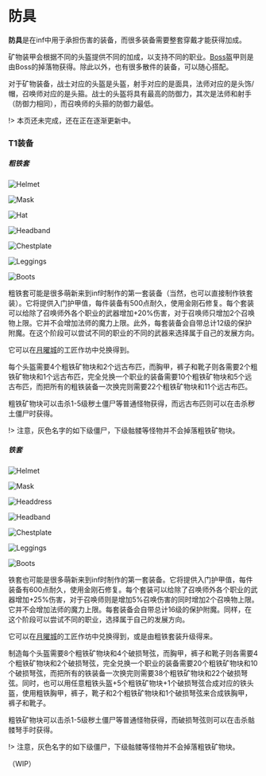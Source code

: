 # 防具

**防具**是在inf中用于承担伤害的装备，而很多装备需要整套穿戴才能获得加成。

矿物装甲会根据不同的头盔提供不同的加成，以支持不同的职业。[Boss](../inf/mobs/Boss.md)盔甲则是由Boss的掉落物获得。除此以外，也有很多散件的装备，可以随心搭配。

对于矿物装备，战士对应的头盔是头盔，射手对应的是面具，法师对应的是头饰/帽，召唤师对应的是头箍。战士的头盔将具有最高的防御力，其次是法师和射手（防御力相同），而召唤师的头箍的防御力最低。

!> 本页还未完成，还在正在逐渐更新中。


### T1装备

##### 粗铁套

![Helmet](../../assets/images/inf/items/Armors/Pig_iron_Helmet.png)

![Mask](../../assets/images/inf/items/Armors/Pig_iron_Mask.png)

![Hat](../../assets/images/inf/items/Armors/Pig_iron_Hat.png)

![Headband](../../assets/images/inf/items/Armors/Pig_iron_Headband.png)

![Chestplate](../../assets/images/inf/items/Armors/Pig_iron_Chestplate.png)

![Leggings](../../assets/images/inf/items/Armors/Pig_iron_Leggings.png)

![Boots](../../assets/images/inf/items/Armors/Pig_iron_Boots.png)


粗铁套可能是很多萌新来到inf时制作的第一套装备（当然，也可以直接制作铁套装）。它将提供入门护甲值，每件装备有500点耐久，使用金刚石修复。每个套装可以给除了召唤师外各个职业的武器增加+20%伤害，对于召唤师只增加2个召唤物上限。它并不会增加法师的魔力上限。此外，每套装备会自带总计12级的保护附魔。在这个阶段可以尝试不同的职业的不同的武器来选择属于自己的发展方向。

它可以在[月曜城](wiki/inf/lunar-flare.md)的工匠作坊中兑换得到。

每个头盔需要4个粗铁矿物块和2个远古布匹，而胸甲，裤子和靴子则各需要2个粗铁矿物块和1个远古布匹，完全兑换一个职业的装备需要10个粗铁矿物块和5个远古布匹，而把所有的粗铁装备一次换完则需要22个粗铁矿物块和11个远古布匹。

粗铁矿物块可以击杀1-5级秽土僵尸等普通怪物获得，而远古布匹则可以在击杀秽土僵尸时获得。

!> 注意，灰色名字的如下级僵尸，下级骷髅等怪物并不会掉落粗铁矿物块。


##### 铁套
![Helmet](../../assets/images/inf/items/Armors/Iron_Helmet.png)

![Mask](../../assets/images/inf/items/Armors/Iron_Mask.png)

![Headdress](../../assets/images/inf/items/Armors/Iron_Headdress.png)

![Headband](../../assets/images/inf/items/Armors/Iron_Headband.png)

![Chestplate](../../assets/images/inf/items/Armors/Iron_Chestplate.png)

![Leggings](../../assets/images/inf/items/Armors/Iron_Leggings.png)

![Boots](../../assets/images/inf/items/Armors/Iron_Boots.png)

铁套也可能是很多萌新来到inf时制作的第一套装备。它将提供入门护甲值，每件装备有600点耐久，使用金刚石修复。每个套装可以给除了召唤师外各个职业的武器增加+25%伤害，对于召唤师则是增加5%召唤伤害的同时增加2个召唤物上限。它并不会增加法师的魔力上限。每套装备会自带总计16级的保护附魔。同样，在这个阶段可以尝试不同的职业，选择属于自己的发展方向。

它可以在[月曜城](../inf/lunar-flare.md)的工匠作坊中兑换得到，或是由粗铁套装升级得来。

制造每个头盔需要8个粗铁矿物块和4个破损弩弦，而胸甲，裤子和靴子则各需要4个粗铁矿物块和2个破损弩弦，完全兑换一个职业的装备需要20个粗铁矿物块和10个破损弩弦，而把所有的铁装备一次换完则需要38个粗铁矿物块和22个破损弩弦。同时，也可以用任意粗铁头盔+5个粗铁矿物块+1个破损弩弦合成对应的铁头盔，使用粗铁胸甲，裤子，靴子和2个粗铁矿物块和1个破损弩弦来合成铁胸甲，裤子和靴子。

粗铁矿物块可以击杀1-5级秽土僵尸等普通怪物获得，而破损弩弦则可以在击杀骷髅弩手时获得。

!> 注意，灰色名字的如下级僵尸，下级骷髅等怪物并不会掉落粗铁矿物块。

（WIP）
